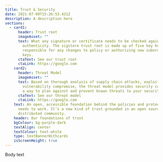```yaml
---
title: Trust & Security
date: 2021-07-09T15:26:53.431Z
description: A description here
sections:
  - card1:
      header: Trust root
      imageAsset: ""
      text: What any signature or certificate needs to be checked against to prove its
        authenticity. The sigstore trust root is made up of five key holders,
        responsible for any changes to policy or authorizing new subordinate
        keys.
      ctaText: See our trust root
      ctaLink: https://google.com
    card2:
      header: Threat Model
      imageAsset: ""
      text: Based on thorough analysis of supply chain attacks, exploits and
        vulnerability compromise, the threat model provides security communities
        a way to plan against and prevent known threats to your security.
      ctaText: See our threat model
      ctaLink: https://google.com
    text: An open, accessible foundation behind the policies and protocols sigstore
      needs to work. It’s a new kind of trust grounded in an open source,
      distributed community.
    header: Our foundations of trust
    bgColour: bg-purple-dark
    textAlign: center
    textColour: text-white
    type: textBannerWithcards
    isScreenHeight: true
---
```

Body text